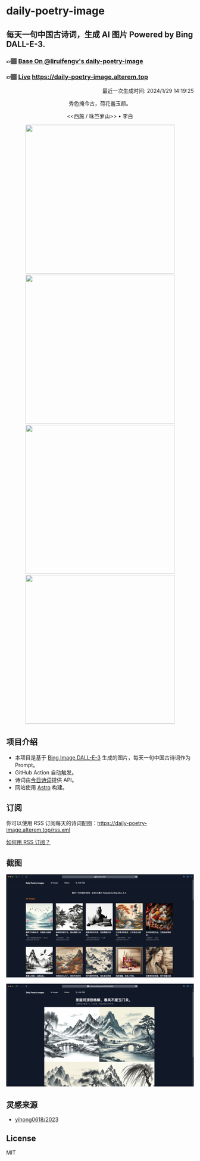 
# daily-poetry-image

## 每天一句中国古诗词，生成 AI 图片 Powered by Bing DALL-E-3.

### 👉🏽 [Base On @liruifengv's daily-poetry-image](https://github.com/liruifengv/daily-poetry-image)

### 👉🏽 [Live](https://daily-poetry-image.alterem.top/) https://daily-poetry-image.alterem.top

<p align="right">
  最近一次生成时间: 2024/1/29 14:19:25
</p>
<p align="center">
秀色掩今古，荷花羞玉颜。
</p>
<p align="center">
<<西施 / 咏苎萝山>> • 李白
</p>
<p align="center">
<img src="https://tse3.mm.bing.net/th/id/OIG.45SrOz4CYsQjU5MKoY46" height="400" width="400" />
<img src="https://tse1.mm.bing.net/th/id/OIG.RQSqKqZvzgDyvp0Y4Jil" height="400" width="400" />
<img src="https://tse3.mm.bing.net/th/id/OIG.OYXRcQE9i19rvCmNshNO" height="400" width="400" />
<img src="https://tse3.mm.bing.net/th/id/OIG.RJFMHxd8t0HKqQhNC7rc" height="400" width="400" />
</p>

## 项目介绍

-   本项目是基于 [Bing Image DALL-E-3](https://www.bing.com/images/create) 生成的图片，每天一句中国古诗词作为 Prompt。
-   GitHub Action 自动触发。
-   诗词由[今日诗词](https://www.jinrishici.com/)提供 API。
-   网站使用 [Astro](https://astro.build) 构建。

## 订阅

你可以使用 RSS 订阅每天的诗词配图：https://daily-poetry-image.alterem.top/rss.xml

[如何用 RSS 订阅？](https://zhuanlan.zhihu.com/p/55026716)

## 截图

![图片列表](./screenshots/Snipaste_2023-12-28_21-00-26.png)

![图片详情](./screenshots/Snipaste_2023-12-28_21-00-53.png)

## 灵感来源

-   [yihong0618/2023](https://github.com/yihong0618/2023)

## License

MIT
